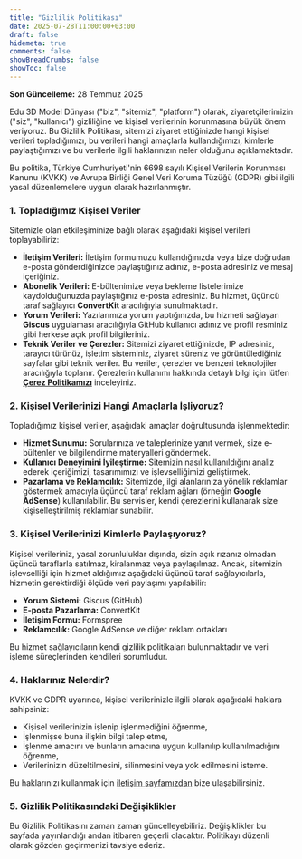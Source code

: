 ```yaml
---
title: "Gizlilik Politikası"
date: 2025-07-28T11:00:00+03:00
draft: false
hidemeta: true
comments: false
showBreadCrumbs: false
showToc: false
---
```


**Son Güncelleme:** 28 Temmuz 2025

Edu 3D Model Dünyası ("biz", "sitemiz", "platform") olarak, ziyaretçilerimizin ("siz", "kullanıcı") gizliliğine ve kişisel verilerinin korunmasına büyük önem veriyoruz. Bu Gizlilik Politikası, sitemizi ziyaret ettiğinizde hangi kişisel verileri topladığımızı, bu verileri hangi amaçlarla kullandığımızı, kimlerle paylaştığımızı ve bu verilerle ilgili haklarınızın neler olduğunu açıklamaktadır.

Bu politika, Türkiye Cumhuriyeti'nin 6698 sayılı Kişisel Verilerin Korunması Kanunu (KVKK) ve Avrupa Birliği Genel Veri Koruma Tüzüğü (GDPR) gibi ilgili yasal düzenlemelere uygun olarak hazırlanmıştır.

### 1. Topladığımız Kişisel Veriler

Sitemizle olan etkileşiminize bağlı olarak aşağıdaki kişisel verileri toplayabiliriz:

*   **İletişim Verileri:** İletişim formumuzu kullandığınızda veya bize doğrudan e-posta gönderdiğinizde paylaştığınız adınız, e-posta adresiniz ve mesaj içeriğiniz.
*   **Abonelik Verileri:** E-bültenimize veya bekleme listelerimize kaydolduğunuzda paylaştığınız e-posta adresiniz. Bu hizmet, üçüncü taraf sağlayıcı **ConvertKit** aracılığıyla sunulmaktadır.
*   **Yorum Verileri:** Yazılarımıza yorum yaptığınızda, bu hizmeti sağlayan **Giscus** uygulaması aracılığıyla GitHub kullanıcı adınız ve profil resminiz gibi herkese açık profil bilgileriniz.
*   **Teknik Veriler ve Çerezler:** Sitemizi ziyaret ettiğinizde, IP adresiniz, tarayıcı türünüz, işletim sisteminiz, ziyaret süreniz ve görüntülediğiniz sayfalar gibi teknik veriler. Bu veriler, çerezler ve benzeri teknolojiler aracılığıyla toplanır. Çerezlerin kullanımı hakkında detaylı bilgi için lütfen **[Çerez Politikamızı](/cerez-politikasi/)** inceleyiniz.

### 2. Kişisel Verilerinizi Hangi Amaçlarla İşliyoruz?

Topladığımız kişisel veriler, aşağıdaki amaçlar doğrultusunda işlenmektedir:

*   **Hizmet Sunumu:** Sorularınıza ve taleplerinize yanıt vermek, size e-bültenler ve bilgilendirme materyalleri göndermek.
*   **Kullanıcı Deneyimini İyileştirme:** Sitemizin nasıl kullanıldığını analiz ederek içeriğimizi, tasarımımızı ve işlevselliğimizi geliştirmek.
*   **Pazarlama ve Reklamcılık:** Sitemizde, ilgi alanlarınıza yönelik reklamlar göstermek amacıyla üçüncü taraf reklam ağları (örneğin **Google AdSense**) kullanılabilir. Bu servisler, kendi çerezlerini kullanarak size kişiselleştirilmiş reklamlar sunabilir.

### 3. Kişisel Verilerinizi Kimlerle Paylaşıyoruz?

Kişisel verileriniz, yasal zorunluluklar dışında, sizin açık rızanız olmadan üçüncü taraflarla satılmaz, kiralanmaz veya paylaşılmaz. Ancak, sitemizin işlevselliği için hizmet aldığımız aşağıdaki üçüncü taraf sağlayıcılarla, hizmetin gerektirdiği ölçüde veri paylaşımı yapılabilir:

*   **Yorum Sistemi:** Giscus (GitHub)
*   **E-posta Pazarlama:** ConvertKit
*   **İletişim Formu:** Formspree
*   **Reklamcılık:** Google AdSense ve diğer reklam ortakları

Bu hizmet sağlayıcıların kendi gizlilik politikaları bulunmaktadır ve veri işleme süreçlerinden kendileri sorumludur.

### 4. Haklarınız Nelerdir?

KVKK ve GDPR uyarınca, kişisel verilerinizle ilgili olarak aşağıdaki haklara sahipsiniz:
*   Kişisel verilerinizin işlenip işlenmediğini öğrenme,
*   İşlenmişse buna ilişkin bilgi talep etme,
*   İşlenme amacını ve bunların amacına uygun kullanılıp kullanılmadığını öğrenme,
*   Verilerinizin düzeltilmesini, silinmesini veya yok edilmesini isteme.

Bu haklarınızı kullanmak için [iletişim sayfamızdan](/iletisim/) bize ulaşabilirsiniz.

### 5. Gizlilik Politikasındaki Değişiklikler

Bu Gizlilik Politikasını zaman zaman güncelleyebiliriz. Değişiklikler bu sayfada yayınlandığı andan itibaren geçerli olacaktır. Politikayı düzenli olarak gözden geçirmenizi tavsiye ederiz.